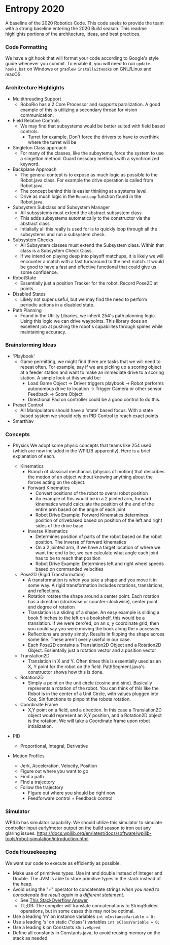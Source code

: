 # Entropy 2020

A baseline of the 2020 Robotics Code. This code seeks to provide the team with a strong baseline entering the 2020 Build season.
This readme highlights portions of the architecture, ideas, and best practices.

### Code Formatting
We have a git hook that will format your code according to Google's style guide whenever you commit. To enable it, you will need to run
`update-hooks.bat` on Windows or `gradlew installGitHooks` on GNU/Linux and macOS.

### Architecture Highlights
- Multithreading Support
    - RoboRio has a 2 Core Processor and supports paralization. A good example of this is utilizing a secondary thread for vision communication.
- Field Relative Controls
    - We may find that subsystems would be better suited with field based controls. 
        - Turret for example, Don't force the drivers to have to overthink where the turret will be
- Singleton Class approach
    - For many of the classes, like the subsytems, force the system to use a singelton method. Guard nesscary methods with a synchronized keyword.
- Backplane Approach
    - The general contept is to expose as much logic as possible to the Robot.java class. For example the drive operation is called from Robot.java.
    - The concept behind this is easier thinking at a systems level.
    - Drive as much logic in the `RobotLoop` function found in the Robot.java.  
- Subsystem Subclass and Subsystem Manager
    - All subsystems must extend the abstract subsystem class
    - This adds subsystems automatically to the constructor via the abstract class
    - Intialially all this really is used for is to quickly loop through all the subsystems and run a subsystem check.
- Subsystem Checks
    - All Subsystem classes must extend the Subsystem class. Within that class is a Subsystem Check Class. 
    - If we intend on playing deep into playoff matchups, it is likely we will encounter a match with a fast turnaround to the next match. It would be good to have a fast and effective functional that could give us some confidence.
- RobotState
    - Essentially just a position Tracker for the robot. Record Pose2D at points.
- Disabled States
    - Likely not super useful, but we may find the need to perform periodic actions in a disabled state.
- Path Planning
    - Found in the Utility Libaries, we inherit 254's path planning logic. Using this logic we can drive waypoints. This library does an excellent job at pushing the robot's capabilites through spines while maintaining accuracy.

### Brainstorming Ideas
- 'Playbook'
    - Game permitting, we might find there are tasks that we will need to repeat often. For example, say if we are picking up a scoring object at a feeder station and want to make an immediate drive to a scoring station. A simple look at this would be:
        - Load Game Object -> Driver triggers playbook -> Robot performs autonomous drive to location -> Trigger Camera or other sensor Feedback -> Score Object
        - Directional Pad on controller could be a good control to do this.
- Preset Control
    - All Manipulators should have a 'state' based focus. With a state based system we should rely on PID Control to reach exact points
- SmartNav
    


### Concepts
- Physics
    We adopt some physic concepts that teams like 254 used (which are now included in the WPILIB apparently). Here is a brief explanation of each.
    - Kinematics
        - Branch of classical mechanics (physics of motion) that describes the motion of an object without knowing anything about the forces acting on the object.
        - Forward Kinematics
            - Convert positions of the robot to overal robot position
            - An example of this would be in a 2 jointed arm, forward kinematics would calculate the position of the end of the entire arm based on the angle of each joint
            - Robot Drive Example: Forward Kinematics determines position of drivebased based on position of the left and right sides of the drive base
        - Inverse Kinematics
            - Determines position of parts of the robot based on the robot position. The inverse of forward kinematics
            - On a 2 jointed arm, if we have a target location of where we want the end to be, we can calculate what angle each joint has to be to reach that position
            - Robot Drive Example: Determines left and right wheel speeds based on commanded velocities 
    - Pose2D (Rigid Transformation)
        - A transformation is when you take a shape and you move it in some way. A rigid transformation includes rotations, translations, and reflections. 
        - Rotation rotates the shape around a center point. Each rotation has a direction (clockwise or counter-clockwise), center point and degree of rotation
        - Translation is a sliding of a shape. An easy example is sliding a book 5 inches to the left on a bookshelf, this would be a translation. If we were zero'ed, on an x, y coordinate grid, then you could say you were moving the book along the x accesses. 
        - Reflections are pretty simply. Results in flipping the shape across some line. These aren't overly useful in our case. 
        - Each Pose2D contains a Translation2D Object and a Rotation2D Object. Essientally just a rotation vector and a position vector
    - Translation2D
        - Translation in X and Y. Often times this is essentially used as an X, Y point for the robot on the field. PathSegment.java's constructor shows how this is done.
    - Rotation2D
        - Simply a point on the unit circle (cosine and sine). Basically represents a rotation of the robot. You can think of this like the Robot is in the center of a Unit Circle, with values plugged into Cos, Sin functions to pinpoint the robots rotation.
    - Coordinate Frame
        - X,Y point on a field, and a direction. In this case a Translation2D object would represent an X,Y position, and a Rotation2D object is the rotation. We will take a Coordinate frame upon robot intialization.

- PID
    - Proportional, Integral, Derivative 
- Motion Profiles
    - Jerk, Acceleration, Velocity, Position
    - Figure out where you want to go
    - Find a path
    - FInd a trajectory
    - Follow the trajectory
        - FIgure out where you should be right now
        - Feedforware control + Feedback control




### Simulator
WPILib has simulator capability. We should utilize this simulator to simulate controller input early/motor output on the build season to iron out any glaring issues.
https://docs.wpilib.org/en/latest/docs/software/wpilib-tools/robot-simulation/introduction.html




### Code Housekeeping
We want our code to execute as efficiently as possible. 
- Make use of primitives types. Use int and double instead of Integer and Double. The JVM is able to store primitive types in the stack instead of the heap.
- Avoid using the "+" operator to concatenate strings *when you need to concatenate the result again* in a *different statement.*
    - See [This StackOverflow Answer](https://stackoverflow.com/a/4649160)
    - TL;DR: The compiler will translate concatenations to StringBuilder operations, but in some cases this may not be optimal. 
- Use a leading 'm' on instance variables `int mInstanceVariable = 0;`
- Use a leading 's' on static ("class") variables `int sClassVariable = 0;`
- Use a leading k on Constants `kDriveSpeed`
- Define all constants in Constants.java, to avoid reusing memory on the stack as needed










